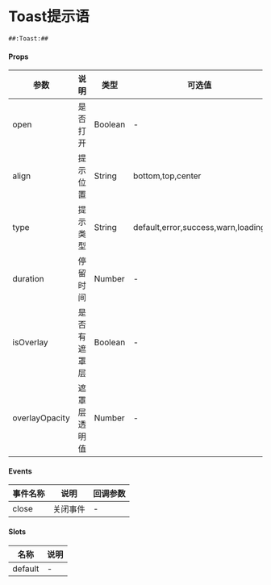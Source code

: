 # Toast提示语

```
##:Toast:##
```

#### Props
| 参数      | 说明    | 类型      | 可选值       | 默认值   |
|---------- |-------- |---------- |------------- |--------- |
| open     | 是否打开   | Boolean  |   -       |    false    |
| align     | 提示位置   | String  |   bottom,top,center       |    false    |
| type     | 提示类型   | String  |   default,error,success,warn,loading       |    bottom    |
| duration     | 停留时间   | Number  |   -       |    2000    |
| isOverlay     | 是否有遮罩层   | Boolean  |   -       |    -    |
| overlayOpacity     | 遮罩层透明值   | Number  |   -       |    -    |

#### Events
| 事件名称 | 说明 | 回调参数 |
|---------|--------|---------|
| close | 关闭事件 | - |

#### Slots
| 名称 | 说明 | 
|---------|--------|
| default | - |